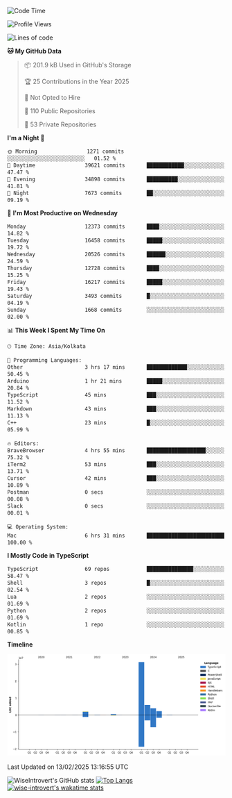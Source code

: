<!--START_SECTION:waka-->
![Code Time](http://img.shields.io/badge/Code%20Time-2%2C203%20hrs%205%20mins-blue)

![Profile Views](http://img.shields.io/badge/Profile%20Views-0-blue)

![Lines of code](https://img.shields.io/badge/From%20Hello%20World%20I%27ve%20Written-46.6%20million%20lines%20of%20code-blue)

**🐱 My GitHub Data** 

> 📦 201.9 kB Used in GitHub's Storage 
 > 
> 🏆 25 Contributions in the Year 2025
 > 
> 🚫 Not Opted to Hire
 > 
> 📜 110 Public Repositories 
 > 
> 🔑 53 Private Repositories 
 > 
**I'm a Night 🦉** 

```text
🌞 Morning                1271 commits        ░░░░░░░░░░░░░░░░░░░░░░░░░   01.52 % 
🌆 Daytime                39621 commits       ████████████░░░░░░░░░░░░░   47.47 % 
🌃 Evening                34898 commits       ██████████░░░░░░░░░░░░░░░   41.81 % 
🌙 Night                  7673 commits        ██░░░░░░░░░░░░░░░░░░░░░░░   09.19 % 
```
📅 **I'm Most Productive on Wednesday** 

```text
Monday                   12373 commits       ████░░░░░░░░░░░░░░░░░░░░░   14.82 % 
Tuesday                  16458 commits       █████░░░░░░░░░░░░░░░░░░░░   19.72 % 
Wednesday                20526 commits       ██████░░░░░░░░░░░░░░░░░░░   24.59 % 
Thursday                 12728 commits       ████░░░░░░░░░░░░░░░░░░░░░   15.25 % 
Friday                   16217 commits       █████░░░░░░░░░░░░░░░░░░░░   19.43 % 
Saturday                 3493 commits        █░░░░░░░░░░░░░░░░░░░░░░░░   04.19 % 
Sunday                   1668 commits        ░░░░░░░░░░░░░░░░░░░░░░░░░   02.00 % 
```


📊 **This Week I Spent My Time On** 

```text
🕑︎ Time Zone: Asia/Kolkata

💬 Programming Languages: 
Other                    3 hrs 17 mins       █████████████░░░░░░░░░░░░   50.45 % 
Arduino                  1 hr 21 mins        █████░░░░░░░░░░░░░░░░░░░░   20.84 % 
TypeScript               45 mins             ███░░░░░░░░░░░░░░░░░░░░░░   11.52 % 
Markdown                 43 mins             ███░░░░░░░░░░░░░░░░░░░░░░   11.13 % 
C++                      23 mins             █░░░░░░░░░░░░░░░░░░░░░░░░   05.99 % 

🔥 Editors: 
BraveBrowser             4 hrs 55 mins       ███████████████████░░░░░░   75.32 % 
iTerm2                   53 mins             ███░░░░░░░░░░░░░░░░░░░░░░   13.71 % 
Cursor                   42 mins             ███░░░░░░░░░░░░░░░░░░░░░░   10.89 % 
Postman                  0 secs              ░░░░░░░░░░░░░░░░░░░░░░░░░   00.08 % 
Slack                    0 secs              ░░░░░░░░░░░░░░░░░░░░░░░░░   00.01 % 

💻 Operating System: 
Mac                      6 hrs 31 mins       █████████████████████████   100.00 % 
```

**I Mostly Code in TypeScript** 

```text
TypeScript               69 repos            ███████████████░░░░░░░░░░   58.47 % 
Shell                    3 repos             █░░░░░░░░░░░░░░░░░░░░░░░░   02.54 % 
Lua                      2 repos             ░░░░░░░░░░░░░░░░░░░░░░░░░   01.69 % 
Python                   2 repos             ░░░░░░░░░░░░░░░░░░░░░░░░░   01.69 % 
Kotlin                   1 repo              ░░░░░░░░░░░░░░░░░░░░░░░░░   00.85 % 
```



**Timeline**

![Lines of Code chart](https://raw.githubusercontent.com/wise-introvert/wise-introvert/master/assets/bar_graph.png)


 Last Updated on 13/02/2025 13:16:55 UTC
<!--END_SECTION:waka-->

![WiseIntrovert's GitHub stats](https://github-readme-stats.vercel.app/api?username=wise-introvert&count_private=true&show_icons=true)
[![Top Langs](https://github-readme-stats.vercel.app/api/top-langs/?username=wise-introvert&langs_count=10)](https://github.com/anuraghazra/github-readme-stats)
[![wise-introvert's wakatime stats](https://github-readme-stats.vercel.app/api/wakatime?username=wiseintrovert)](https://github.com/anuraghazra/github-readme-stats)

